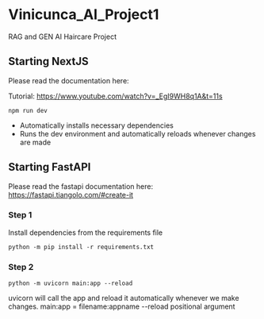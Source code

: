 # Vinicunca_AI_Project1
RAG and GEN AI Haircare Project

## Starting NextJS
Please read the documentation here:

Tutorial: https://www.youtube.com/watch?v=_EgI9WH8q1A&t=11s

```
npm run dev
```
* Automatically installs necessary dependencies
* Runs the dev environment and automatically reloads whenever changes are made

## Starting FastAPI
Please read the fastapi documentation here: https://fastapi.tiangolo.com/#create-it

### Step 1
Install dependencies from the requirements file
```
python -m pip install -r requirements.txt
```

### Step 2
```
python -m uvicorn main:app --reload
```
uvicorn will call the app and reload it automatically whenever we make changes. 
main:app = filename:appname
--reload positional argument